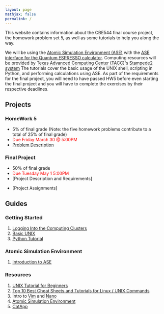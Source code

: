 ```yaml
---
layout: page
mathjax: false 
permalink: /
---
```


This website contains information about the CBE544 final course project, the homework problem set 5, as well as some tutorials to help you along the way.

We will be using the [Atomic Simulation Environment (ASE)](https://wiki.fysik.dtu.dk/ase/) with the [ASE interface for the Quantum ESPRESSO calculator](http://github.com/vossjo/ase-espresso). Computing resources will be provided by [Texas Advanced Computing Center (TACC)](https://www.tacc.utexas.edu)'s [Stampede2 system](https://www.tacc.utexas.edu/systems/stampede2) The tutorials cover the basic usage of the UNIX shell, scripting in Python, and performing calculations using ASE. As part of the requirements for the final project, you will need to have passed HW5 before even starting the final project and you will have to complete the exercises by their respective deadlines.

## Projects ##

### HomeWork 5 ###
* 5% of final grade (Note: the five homework problems contribute to a total of 25% of final grade)
* <font color="red"> Due Friday March 30 @ 5:00PM </font>
* [Problem Description](HW5.pdf)
  
### Final Project ###
* 50% of final grade 
* <font color="red">Due Tuesday May 1 5:00PM</font>
* [Project Description and Requirements] 
 <!---* [Project Description and Requirements]() ---> 
 <!---* [Project Assignments]()---> 
* [Project Assignments]


## Guides ##
### Getting Started ###

1. [Logging Into the Computing Clusters](Clusters/)
2. [Basic UNIX](UNIX/)
3. [Python Tutorial](Python/)


### Atomic Simulation Environment ###

1. [Introduction to ASE](ASE/)

### Resources ###

1. [UNIX Tutorial for Beginners](http://www.ee.surrey.ac.uk/Teaching/Unix/)
2. [Top 10 Best Cheat Sheets and Tutorials for Linux / UNIX Commands](https://www.cyberciti.biz/tips/linux-unix-commands-cheat-sheets.html)
3. Intro to [Vim](https://www.cs.colostate.edu/helpdocs/vi.html) and [Nano](https://www.nano-editor.org/dist/v2.0/nano.html)
4. [Atomic Simulation Environment](https://wiki.fysik.dtu.dk/ase/)
5. [CatApp](http://slac.stanford.edu/~strabo/catapp/catapp.htm)

